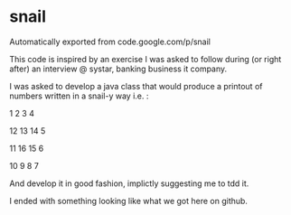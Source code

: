 # snail
Automatically exported from code.google.com/p/snail

This code is inspired by an exercise I was asked to follow during (or right after) an interview @ systar, banking business it company.

I was asked to develop a java class that would produce a printout of numbers written in a snail-y way i.e. :

1  2  3  4

12 13 14 5

11 16 15 6

10 9  8  7

And develop it in good fashion, implictly suggesting me to tdd it.

I ended with something looking like what we got here on github.
